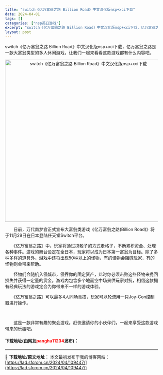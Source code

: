 ```yaml
---
title: "switch《亿万富翁之路 Billion Road》中文汉化版nsp+xci下载"
date: 2024-04-01
tags: []
categories: ["nsp英日游戏"]
excerpt: "switch《亿万富翁之路 Billion Road》中文汉化版nsp+xci下载，亿万富翁之路是一款大富翁类型的多人休闲游戏，让我们一起来看看这款游戏都有什么内容吧。 　　日前，万代南梦宫正式宣布大富翁类游戏《亿万富翁之路(Billion Road)》将于11月29日在日本登陆任天堂Switch平&hellip;"
layout: post
---
```


 <p>switch《亿万富翁之路 Billion Road》中文汉化版nsp+xci下载，亿万富翁之路是一款大富翁类型的多人休闲游戏，让我们一起来看看这款游戏都有什么内容吧。</p> <p align="center"><img align="" src="https://lad.sfcrom.cn/wp-content/uploads/2024/04/20240401_660a3267066ab.webp" style="border-width: 0px; border-style: solid; width: 533px;" alt="switch《亿万富翁之路 Billion Road》中文汉化版nsp+xci下载" /></p> <p>　　日前，万代南梦宫正式宣布大富翁类游戏《亿万富翁之路(Billion Road)》将于11月29日在日本登陆任天堂Switch平台。</p> <p>　　《亿万富翁之路》中，玩家将通过掷骰子的方式走格子，不断累积资金、处理各种事件。游戏的舞台设定在全日本，玩家将以成为日本第一富翁为目标。除了多种多样的道具外，游戏中还将出现50种以上的怪物，有的怪物会阻碍玩家，有的怪物则会带来帮助。</p> <p>　　怪物们会随机入侵城市，侵吞你的固定资产，此时你必须击败这些怪物来挽回损失并获得一定量的赏金。游戏内包含多个地面空中场景供玩家对抗，相信这款拥有经典玩法的游戏定会为你带来不一样的游戏体验。</p> <p>　　《亿万富翁之路》可以最多4人同场竞技，玩家可以轮流用一只Joy-Con控制器进行操作。</p> <p>&nbsp;</p> <p>　　这是一款非常有趣的聚会游戏，赶快邀请你的小伙伴们，一起来享受这款游戏带来的乐趣吧。</p> <p><h4>下载地址(由网友<font color="red">panghu11234</font>发布)：</h4></p> 

---
📖 **下载地址/原文地址：** 本文最初发布于我的博客网站：[https://lad.sfcrom.cn/2024/04/109447/](https://lad.sfcrom.cn/2024/04/109447/)

